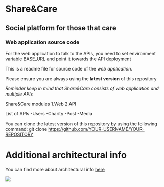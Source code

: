 # Share&Care

## Social platform for those that care

### Web application source code

For the web application to talk to the APIs, you need to set environment variable BASE_URL and point it towards the API deployment

This is a readme file for source code of the *web application*.

Please ensure you are always using the __latest version__ of this repository

*Reminder*
*keep in mind that Share&Care consists of web application and multiple APIs*

Share&Care modules
1.Web
2.API

List of APIs
-Users
-Charity
-Post
-Media

You can clone the latest version of this repository by using the following command:
git clone https://github.com/YOUR-USERNAME/YOUR-REPOSITORY

# Additional architectural info
You can find more about architectural info [here]()

![](https://myoctocat.com/assets/images/base-octocat.svg)

